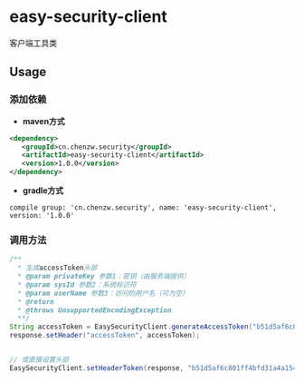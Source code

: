 # easy-security-client

客户端工具类

## Usage

### 添加依赖

- **maven方式**
 
 ``` xml
<dependency>
    <groupId>cn.chenzw.security</groupId>
    <artifactId>easy-security-client</artifactId>
    <version>1.0.0</version>
</dependency>

```

- **gradle方式**

```
compile group: 'cn.chenzw.security', name: 'easy-security-client', version: '1.0.0'
```


### 调用方法

``` java
/**
  * 生成accessToken头部
  * @param privateKey 参数1：密钥（由服务端提供）
  * @param sysId 参数2：系统标识符
  * @param userName 参数3：访问的用户名（可为空）
  * @return
  * @throws UnsupportedEncodingException
  **/
String accessToken = EasySecurityClient.generateAccessToken("b51d5af6c801ff4bfd31a4a154f35d35", "crm", "admin");
response.setHeader("accessToken", accessToken);


// 或直接设置头部
EasySecurityClient.setHeaderToken(response, "b51d5af6c801ff4bfd31a4a154f35d35", "crm", "admin");

```


